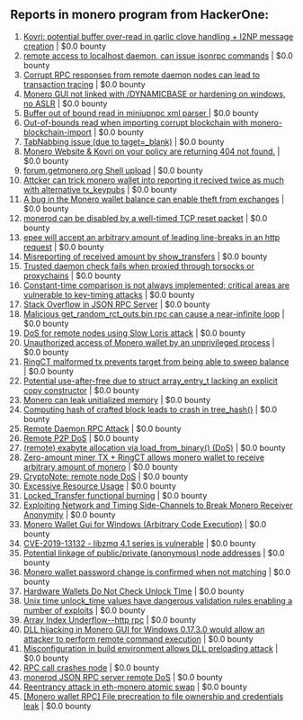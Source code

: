 ## Reports in monero program from HackerOne:
1. [Kovri: potential buffer over-read in garlic clove handling + I2NP message creation](https://hackerone.com/reports/291489) | $0.0 bounty
2. [remote access to localhost daemon, can issue jsonrpc commands](https://hackerone.com/reports/303390) | $0.0 bounty
3. [Corrupt RPC responses from remote daemon nodes can lead to transaction tracing](https://hackerone.com/reports/304770) | $0.0 bounty
4. [Monero GUI not linked with /DYNAMICBASE or hardening on windows, no ASLR](https://hackerone.com/reports/321213) | $0.0 bounty
5. [Buffer out of bound read in miniupnpc xml parser ](https://hackerone.com/reports/340012) | $0.0 bounty
6. [Out-of-bounds read when importing corrupt blockchain with monero-blockchain-import](https://hackerone.com/reports/284951) | $0.0 bounty
7. [TabNabbing issue (due to taget=_blank)](https://hackerone.com/reports/265160) | $0.0 bounty
8. [Monero Website & Kovri on your policy are returning 404 not found.](https://hackerone.com/reports/265161) | $0.0 bounty
9. [forum.getmonero.org Shell upload](https://hackerone.com/reports/357858) | $0.0 bounty
10. [Attcker can trick monero wallet into reporting it recived twice as much with alternative tx_keypubs](https://hackerone.com/reports/379049) | $0.0 bounty
11. [A bug in the Monero wallet balance can enable theft from exchanges](https://hackerone.com/reports/377592) | $0.0 bounty
12. [monerod can be disabled by a well-timed TCP reset packet](https://hackerone.com/reports/363714) | $0.0 bounty
13. [epee will accept an arbitrary amount of leading line-breaks in an http request](https://hackerone.com/reports/344499) | $0.0 bounty
14. [Misreporting of received amount by show_transfers](https://hackerone.com/reports/364904) | $0.0 bounty
15. [Trusted daemon check fails when proxied through torsocks or proxychains](https://hackerone.com/reports/361269) | $0.0 bounty
16. [Constant-time comparison is not always implemented; critical areas are vulnerable to key-timing attacks](https://hackerone.com/reports/363680) | $0.0 bounty
17. [Stack Overflow in JSON RPC Server](https://hackerone.com/reports/390499) | $0.0 bounty
18. [Malicious get_random_rct_outs.bin rpc can cause a near-infinite loop](https://hackerone.com/reports/391611) | $0.0 bounty
19. [DoS for remote nodes using Slow Loris attack](https://hackerone.com/reports/416494) | $0.0 bounty
20. [Unauthorized access of Monero wallet by an unprivileged process](https://hackerone.com/reports/462442) | $0.0 bounty
21. [RingCT malformed tx prevents target from being able to sweep balance](https://hackerone.com/reports/506496) | $0.0 bounty
22. [Potential use-after-free due to struct array_entry_t lacking an explicit copy constructor](https://hackerone.com/reports/511317) | $0.0 bounty
23. [Monero can leak unitialized memory](https://hackerone.com/reports/481164) | $0.0 bounty
24. [Computing hash of crafted block leads to crash in tree_hash()](https://hackerone.com/reports/519120) | $0.0 bounty
25. [Remote Daemon RPC Attack](https://hackerone.com/reports/592094) | $0.0 bounty
26. [Remote P2P DoS](https://hackerone.com/reports/592200) | $0.0 bounty
27. [(remote) exabyte allocation via load_from_binary() (DoS)](https://hackerone.com/reports/506498) | $0.0 bounty
28. [Zero-amount miner TX + RingCT allows monero wallet to receive arbitrary amount of monero](https://hackerone.com/reports/501585) | $0.0 bounty
29. [CryptoNote: remote node DoS](https://hackerone.com/reports/506595) | $0.0 bounty
30. [Excessive Resource Usage](https://hackerone.com/reports/543782) | $0.0 bounty
31. [Locked_Transfer functional burning](https://hackerone.com/reports/417515) | $0.0 bounty
32. [Exploiting Network and Timing Side-Channels to Break Monero Receiver Anonymity](https://hackerone.com/reports/713321) | $0.0 bounty
33. [Monero Wallet Gui for Windows (Arbitrary Code Execution)](https://hackerone.com/reports/630903) | $0.0 bounty
34. [CVE-2019-13132 - libzmq 4.1 series is vulnerable](https://hackerone.com/reports/652911) | $0.0 bounty
35. [Potential linkage of public/private (anonymous) node addresses](https://hackerone.com/reports/766963) | $0.0 bounty
36. [Monero wallet password change is confirmed when not matching](https://hackerone.com/reports/803028) | $0.0 bounty
37. [Hardware Wallets Do Not Check Unlock TIme](https://hackerone.com/reports/817245) | $0.0 bounty
38. [Unix time unlock_time values have dangerous validation rules enabling a number of exploits](https://hackerone.com/reports/854726) | $0.0 bounty
39. [Array Index Underflow--http rpc](https://hackerone.com/reports/825091) | $0.0 bounty
40. [DLL hijacking in Monero GUI for Windows 0.17.3.0 would allow an attacker to perform remote command execution](https://hackerone.com/reports/1437942) | $0.0 bounty
41. [Misconfiguration in build environment allows DLL preloading attack](https://hackerone.com/reports/896338) | $0.0 bounty
42. [RPC call crashes node](https://hackerone.com/reports/1379707) | $0.0 bounty
43. [monerod JSON RPC server remote DoS](https://hackerone.com/reports/1511843) | $0.0 bounty
44. [Reentrancy attack in eth-monero atomic swap](https://hackerone.com/reports/1668258) | $0.0 bounty
45. [[Monero wallet RPC] File precreation to file ownership and credentials leak](https://hackerone.com/reports/2425873) | $0.0 bounty